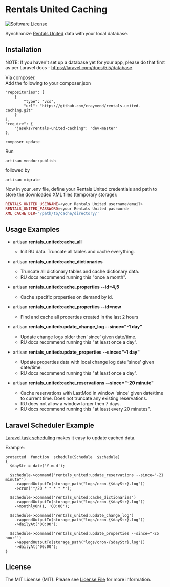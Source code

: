 # Rentals United Caching

[![Software License][ico-license]](LICENSE)


Synchronize [Rentals United](http://rentalsunited.com/) data with your local database.  

## Installation

NOTE: If you haven't set up a database yet for your app, please do that first as per Laravel docs -  https://laravel.com/docs/5.5/database.

Via composer.<br/>
Add the following to your composer.json
```
"repositories": [
    {
        "type": "vcs",
        "url": "https://github.com/craymend/rentals-united-caching.git"
    }
],
"require": {
    "jasekz/rentals-united-caching": "dev-master"
},
```
```
composer update
```

Run 

    artisan vendor:publish
    
followed by

    artisan migrate

Now in your .env file, define your Rentals United credentials and path to store the downloaded XML files (temporary storage):
```php
RENTALS_UNITED_USERNAME=<your Rentals United username/email>
RENTALS_UNITED_PASSWORD=<your Rentals United password>
XML_CACHE_DIR='/path/to/cache/directory/'
```
## Usage Examples
- artisan **rentals_united:cache_all** 
   - Init RU data. Truncate all tables and cache everything.

- artisan **rentals_united:cache_dictionaries** 
  - Truncate all dictionary tables and cache dictionary data. 
  - RU docs recommend running this "once a month".

- artisan **rentals_united:cache_properties --id=4,5** 
  - Cache specific properties on demand by id.

- artisan **rentals_united:cache_properties --id=new** 
  - Find and cache all properties created in the last 2 hours

- artisan **rentals_united:update_change_log --since="-1 day"** 
  - Update change logs older then 'since' given date/time.
  - RU docs recommend running this "at least once a day".

- artisan **rentals_united:update_properties --since="-1 day"** 
  - Update properties data with local change log date 'since' given date/time.  
  - RU docs recommend running this "at least once a day".

- artisan **rentals_united:cache_reservations --since="-20 minute"** 
  - Cache reservations with LastMod in window 'since' given date/time to current time. Does not truncate any existing reservations.
  - RU does not allow a window larger then 7 days. 
  - RU docs recommend running this "at least every 20 minutes".

## Laravel Scheduler Example
[Laravel task scheduling](https://laravel.com/docs/5.5/scheduling) makes it easy to update cached data.

Example:
```
protected  function  schedule(Schedule  $schedule)
{
  $dayStr = date('Y-m-d');

  $schedule->command('rentals_united:update_reservations --since="-21 minute"')
    ->appendOutputTo(storage_path("logs/cron-{$dayStr}.log"))
    ->cron('*/20 * * * * *');

  $schedule->command('rentals_united:cache_dictionaries')
    ->appendOutputTo(storage_path("logs/cron-{$dayStr}.log"))
    ->monthlyOn(1, '00:00');
  
  $schedule->command('rentals_united:update_change_log')
    ->appendOutputTo(storage_path("logs/cron-{$dayStr}.log"))
    ->dailyAt('00:00');
  
  $schedule->command('rentals_united:update_properties --since="-25 hour"')
    ->appendOutputTo(storage_path("logs/cron-{$dayStr}.log"))
    ->dailyAt('00:00');
}
```

## License

The MIT License (MIT). Please see [License File](LICENSE) for more information.



[ico-license]: https://img.shields.io/badge/license-MIT-brightgreen.svg?style=flat-square
